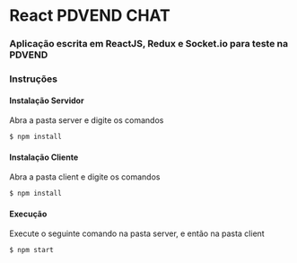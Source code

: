 
# React PDVEND CHAT

### Aplicação escrita em ReactJS, Redux e Socket.io para teste na PDVEND

### Instruções

#### Instalação Servidor
Abra a pasta server e digite os comandos

```bash
$ npm install
```

#### Instalação Cliente
Abra a pasta client e digite os comandos

```bash
$ npm install
```


#### Execução

Execute o seguinte comando na pasta server, e então na pasta client

```bash
$ npm start
```

